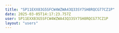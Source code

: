 ```yaml
---
title: "SP11EXX83G5SFCW4WZWA43Q33SY7SH8RQCG77CZ1P"
date: 2025-03-05T14:17:23.757Z
user: SP11EXX83G5SFCW4WZWA43Q33SY7SH8RQCG77CZ1P
layout: "users"
---
```

    